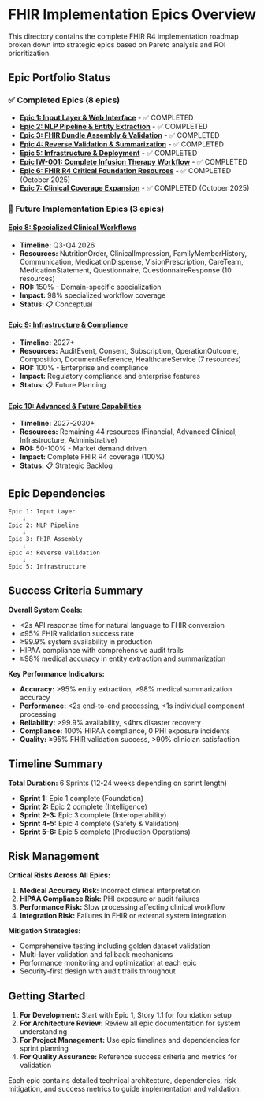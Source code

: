 # FHIR Implementation Epics Overview

This directory contains the complete FHIR R4 implementation roadmap broken down into strategic epics based on Pareto analysis and ROI prioritization.

## Epic Portfolio Status

### ✅ Completed Epics (8 epics)
- **[Epic 1: Input Layer & Web Interface](epic-1-input-layer.md)** - ✅ COMPLETED
- **[Epic 2: NLP Pipeline & Entity Extraction](epic-2-nlp-pipeline.md)** - ✅ COMPLETED
- **[Epic 3: FHIR Bundle Assembly & Validation](epic-3-fhir-assembly.md)** - ✅ COMPLETED
- **[Epic 4: Reverse Validation & Summarization](epic-4-reverse-validation.md)** - ✅ COMPLETED
- **[Epic 5: Infrastructure & Deployment](epic-5-infrastructure.md)** - ✅ COMPLETED
- **[Epic IW-001: Complete Infusion Therapy Workflow](epic-infusion-workflow.md)** - ✅ COMPLETED
- **[Epic 6: FHIR R4 Critical Foundation Resources](epic-6-critical-foundation.md)** - ✅ COMPLETED (October 2025)
- **[Epic 7: Clinical Coverage Expansion](epic-7-clinical-coverage-expansion.md)** - ✅ COMPLETED (October 2025)

### 🎯 Future Implementation Epics (3 epics)

#### [Epic 8: Specialized Clinical Workflows](epic-8-specialized-workflows.md)
- **Timeline:** Q3-Q4 2026
- **Resources:** NutritionOrder, ClinicalImpression, FamilyMemberHistory, Communication, MedicationDispense, VisionPrescription, CareTeam, MedicationStatement, Questionnaire, QuestionnaireResponse (10 resources)
- **ROI:** 150% - Domain-specific specialization
- **Impact:** 98% specialized workflow coverage
- **Status:** 📋 Conceptual

#### [Epic 9: Infrastructure & Compliance](epic-9-infrastructure-compliance.md)
- **Timeline:** 2027+
- **Resources:** AuditEvent, Consent, Subscription, OperationOutcome, Composition, DocumentReference, HealthcareService (7 resources)
- **ROI:** 100% - Enterprise and compliance
- **Impact:** Regulatory compliance and enterprise features
- **Status:** 📋 Future Planning

#### [Epic 10: Advanced & Future Capabilities](epic-10-advanced-future.md)
- **Timeline:** 2027-2030+
- **Resources:** Remaining 44 resources (Financial, Advanced Clinical, Infrastructure, Administrative)
- **ROI:** 50-100% - Market demand driven
- **Impact:** Complete FHIR R4 coverage (100%)
- **Status:** 📋 Strategic Backlog

## Epic Dependencies

```
Epic 1: Input Layer
    ↓
Epic 2: NLP Pipeline
    ↓
Epic 3: FHIR Assembly
    ↓
Epic 4: Reverse Validation
    ↓
Epic 5: Infrastructure
```

## Success Criteria Summary

**Overall System Goals:**
- <2s API response time for natural language to FHIR conversion
- ≥95% FHIR validation success rate
- ≥99.9% system availability in production
- HIPAA compliance with comprehensive audit trails
- ≥98% medical accuracy in entity extraction and summarization

**Key Performance Indicators:**
- **Accuracy:** >95% entity extraction, >98% medical summarization accuracy
- **Performance:** <2s end-to-end processing, <1s individual component processing
- **Reliability:** >99.9% availability, <4hrs disaster recovery
- **Compliance:** 100% HIPAA compliance, 0 PHI exposure incidents
- **Quality:** ≥95% FHIR validation success, >90% clinician satisfaction

## Timeline Summary

**Total Duration:** 6 Sprints (12-24 weeks depending on sprint length)

- **Sprint 1:** Epic 1 complete (Foundation)
- **Sprint 2:** Epic 2 complete (Intelligence)  
- **Sprint 2-3:** Epic 3 complete (Interoperability)
- **Sprint 4-5:** Epic 4 complete (Safety & Validation)
- **Sprint 5-6:** Epic 5 complete (Production Operations)

## Risk Management

**Critical Risks Across All Epics:**
1. **Medical Accuracy Risk:** Incorrect clinical interpretation
2. **HIPAA Compliance Risk:** PHI exposure or audit failures
3. **Performance Risk:** Slow processing affecting clinical workflow
4. **Integration Risk:** Failures in FHIR or external system integration

**Mitigation Strategies:**
- Comprehensive testing including golden dataset validation
- Multi-layer validation and fallback mechanisms
- Performance monitoring and optimization at each epic
- Security-first design with audit trails throughout

## Getting Started

1. **For Development:** Start with Epic 1, Story 1.1 for foundation setup
2. **For Architecture Review:** Review all epic documentation for system understanding
3. **For Project Management:** Use epic timelines and dependencies for sprint planning
4. **For Quality Assurance:** Reference success criteria and metrics for validation

Each epic contains detailed technical architecture, dependencies, risk mitigation, and success metrics to guide implementation and validation.